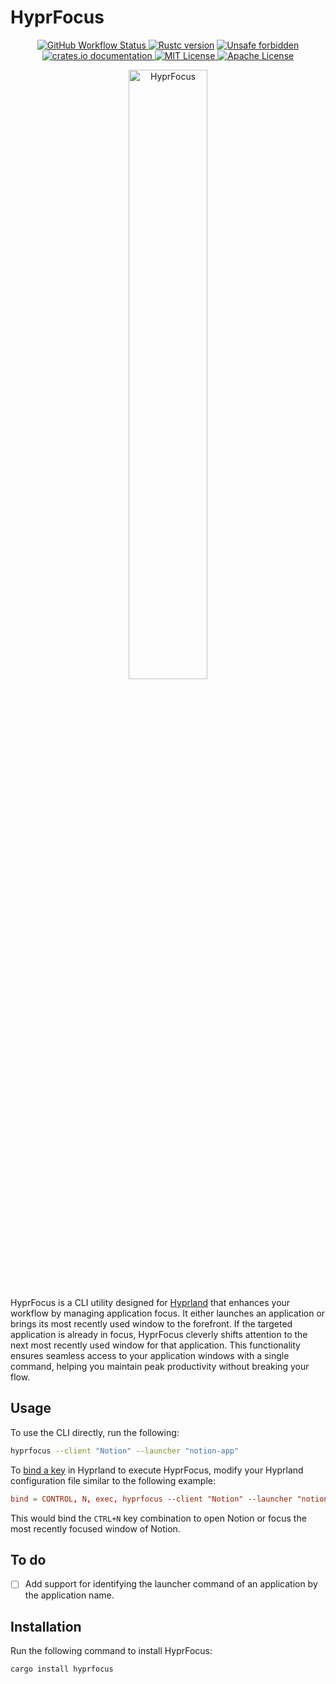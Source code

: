 <!-- markdownlint-disable MD033 -->
<!-- markdownlint-disable MD041 -->

# HyprFocus

<p align="center">
    <p align="center">
        <a href="https://github.com/liamwh/HyprFocus/actions/workflows/check.yml">
            <img src="https://img.shields.io/github/actions/workflow/status/liamwh/hyprfocus/check.yml?style=flat-square" alt="GitHub Workflow Status">
        </a>
        <a href="https://blog.rust-lang.org/2024/05/02/Rust-1.78.0.html">
            <img src="https://img.shields.io/badge/rustc-1.78+-success.svg?style=flat-square" alt="Rustc version"></a>
        <a href="https://github.com/rust-secure-code/safety-dance/">
            <img src="https://img.shields.io/badge/unsafe-forbidden-success.svg?style=flat-square" alt="Unsafe forbidden"/>
        </a>
        <a href="https://crates.io/crates/hyprfocus">
            <img src="https://img.shields.io/badge/docs-latest-success.svg?style=flat-square" alt="crates.io documentation"/>
        </a>
        <a href="https://github.com/liamwh/hyprfocus/blob/main/README.md">
            <img src="https://img.shields.io/badge/License-MIT-success.svg?style=flat-square" alt="MIT License">
        </a>
        <a href="https://github.com/liamwh/hyprfocus/blob/main/README.md">
            <img src="https://img.shields.io/badge/License-Apache-success.svg?style=flat-square" alt="Apache License">
        </a>
    </p>
    <p align="center">
    <a href="https://github.com/liamwh/hyprfocus"><img src="https://res.cloudinary.com/dbhkh9bkw/image/upload/v1724846579/hyprfocus-logo.webp" alt="HyprFocus"
            width=50%></a>

HyprFocus is a CLI utility designed for [Hyprland](https://hyprland.org/) that enhances your workflow by managing application focus. It either launches an application or brings its most recently used window to the forefront. If the targeted application is already in focus, HyprFocus cleverly shifts attention to the next most recently used window for that application. This functionality ensures seamless access to your application windows with a single command, helping you maintain peak productivity without breaking your flow.

## Usage

To use the CLI directly, run the following:

```sh
hyprfocus --client "Notion" --launcher "notion-app"
```

To [bind a key](https://wiki.hyprland.org/Configuring/Binds/) in Hyprland to execute HyprFocus, modify your Hyprland configuration file similar to the following example:

```conf
bind = CONTROL, N, exec, hyprfocus --client "Notion" --launcher "notion-app"
```

This would bind the `CTRL+N` key combination to open Notion or focus the most recently focused window of Notion.

## To do

- [ ] Add support for identifying the launcher command of an application by the application name.

## Installation

Run the following command to install HyprFocus:

```sh
cargo install hyprfocus
```

